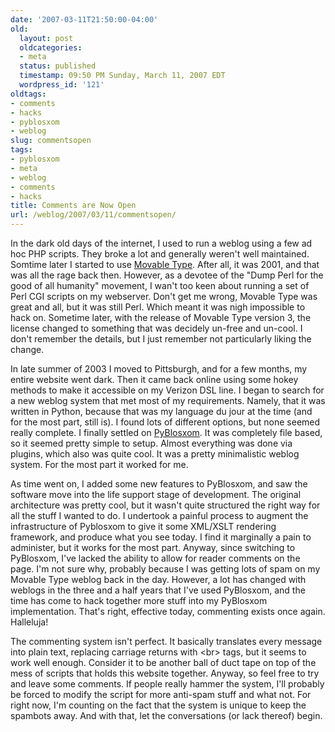 ```yaml
---
date: '2007-03-11T21:50:00-04:00'
old:
  layout: post
  oldcategories:
  - meta
  status: published
  timestamp: 09:50 PM Sunday, March 11, 2007 EDT
  wordpress_id: '121'
oldtags:
- comments
- hacks
- pyblosxom
- weblog
slug: commentsopen
tags:
- pyblosxom
- meta
- weblog
- comments
- hacks
title: Comments are Now Open
url: /weblog/2007/03/11/commentsopen/
---
```


In the dark old days of the internet, I used to run a weblog using a few ad hoc PHP scripts.  They broke a lot and generally weren't well maintained.  Somtime later I started to use [Movable Type](http://www.movabletype.org/). After all, it was 2001, and that was all the rage back then.  However, as a devotee of the "Dump Perl for the good of all humanity" movement, I wan't too keen about running a set of Perl CGI scripts on my webserver.  Don't get me wrong, Movable Type was great and all, but it was still Perl.  Which meant it was nigh impossible to hack on.  Sometime later, with the release of Movable Type version 3, the license changed to something that was decidely un-free and un-cool.  I don't remember the details, but I just remember not particularly liking the change.

In late summer of 2003 I moved to Pittsburgh, and for a few months, my entire website went dark.  Then it came back online using some hokey methods to make it accessible on my Verizon DSL line.  I began to search for a new weblog system that met most of my requirements.  Namely, that it was written in Python, because that was my language du jour at the time (and for the most part, still is).  I found lots of different options, but none seemed really complete.  I finally settled on [PyBlosxom](http://pyblosxom.sourceforge.net/).  It was completely file based, so it seemed pretty simple to setup.  Almost everything was done via plugins, which also was quite cool.  It was a pretty minimalistic weblog system.  For the most part it worked for me.

As time went on, I added some new features to PyBlosxom, and saw the software move into the life support stage of development.  The original architecture was pretty cool, but it wasn't quite structured the right way for all the stuff I wanted to do.  I undertook a painful process to augment the infrastructure of Pyblosxom to give it some XML/XSLT rendering framework, and produce what you see today.  I find it marginally a pain to administer, but it works for the most part.  Anyway, since switching to PyBlosxom, I've lacked the ability to allow for reader comments on the page.  I'm not sure why, probably because I was getting lots of spam on my Movable Type weblog back in the day.  However, a lot has changed with  weblogs in the three and a half years that I've used PyBlosxom, and the time has come to hack together more stuff into my PyBlosxom implementation.  That's right, effective today, commenting exists once again.  Halleluja!

The commenting system isn't perfect.  It basically translates every message into plain text, replacing carriage returns with &lt;br&gt; tags, but it seems to work well enough.  Consider it to be another ball of duct tape on top of the mess of scripts that holds this website together.  Anyway, so feel free to try and leave some comments.  If people really hammer the system, I'll probably be forced to modify the script for more anti-spam stuff and what not.  For right now, I'm counting on the fact that the system is unique to keep the spambots away. And with that, let the conversations (or lack thereof) begin.